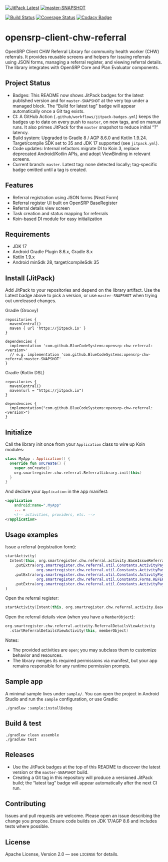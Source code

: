 <!-- JITPACK BADGES:START -->
[![JitPack Latest](https://jitpack.io/v/BlueCodeSystems/opensrp-client-chw-referral.svg)](https://jitpack.io/#BlueCodeSystems/opensrp-client-chw-referral)
[![master-SNAPSHOT](https://jitpack.io/v/BlueCodeSystems/opensrp-client-chw-referral/master-SNAPSHOT.svg)](https://jitpack.io/#BlueCodeSystems/opensrp-client-chw-referral/master-SNAPSHOT)
<!-- JITPACK BADGES:END -->

[![Build Status](https://travis-ci.org/OpenSRP/opensrp-client-chw-referral.svg?branch=master)](https://travis-ci.org/OpenSRP/opensrp-client-chw-referral) [![Coverage Status](https://coveralls.io/repos/github/OpenSRP/opensrp-client-chw-referral/badge.svg?branch=master)](https://coveralls.io/github/OpenSRP/opensrp-client-chw-referral?branch=master)
[![Codacy Badge](https://api.codacy.com/project/badge/Grade/b8b5e3c6e9284bffb993d07b235a8691)](https://www.codacy.com/app/OpenSRP/opensrp-client-chw-referral?utm_source=github.com&amp;utm_medium=referral&amp;utm_content=OpenSRP/opensrp-client-chw-referral&amp;utm_campaign=Badge_Grade)

# opensrp-client-chw-referral
OpenSRP Client CHW Referral Library for community health worker (CHW) referrals. It provides reusable screens and helpers for issuing referrals using JSON forms, managing a referral register, and viewing referral details. The library integrates with OpenSRP Core and Plan Evaluator components.

## Project Status

- Badges: This README now shows JitPack badges for the latest published version and for `master-SNAPSHOT` at the very top under a managed block. The “Build for latest tag” badge will appear automatically once a Git tag exists.
- CI: A GitHub Action (`.github/workflows/jitpack-badges.yml`) keeps the badges up to date on every push to `master`, on new tags, and on manual runs. It also primes JitPack for the `master` snapshot to reduce initial “?” latency.
- Build system: Upgraded to Gradle 8 / AGP 8.6.0 and Kotlin 1.9.24. Target/compile SDK set to 35 and JDK 17 supported (see `jitpack.yml`).
- Code updates: Internal refactors migrate DI to Koin 3, replace deprecated Android/Kotlin APIs, and adopt ViewBinding in relevant screens.
- Current branch: `master`. Latest tag: none detected locally; tag-specific badge omitted until a tag is created.

## Features

- Referral registration using JSON forms (Neat Form)
- Referral register UI built on OpenSRP BaseRegister
- Referral details view screen
- Task creation and status mapping for referrals
- Koin-based DI module for easy initialization

## Requirements

- JDK 17
- Android Gradle Plugin 8.6.x, Gradle 8.x
- Kotlin 1.9.x
- Android minSdk 28, target/compileSdk 35

## Install (JitPack)

Add JitPack to your repositories and depend on the library artifact. Use the Latest badge above to pick a version, or use `master-SNAPSHOT` when trying out unreleased changes.

Gradle (Groovy)
```
repositories {
  mavenCentral()
  maven { url 'https://jitpack.io' }
}

dependencies {
  implementation 'com.github.BlueCodeSystems:opensrp-chw-referral:<version>'
  // e.g. implementation 'com.github.BlueCodeSystems:opensrp-chw-referral:master-SNAPSHOT'
}
```

Gradle (Kotlin DSL)
```
repositories {
  mavenCentral()
  maven(url = "https://jitpack.io")
}

dependencies {
  implementation("com.github.BlueCodeSystems:opensrp-chw-referral:<version>")
}
```

## Initialize

Call the library init once from your `Application` class to wire up Koin modules:

```kotlin
class MyApp : Application() {
  override fun onCreate() {
    super.onCreate()
    org.smartregister.chw.referral.ReferralLibrary.init(this)
  }
}
```

And declare your `Application` in the app manifest:

```xml
<application
    android:name=".MyApp"
    ... >
    <!-- activities, providers, etc. -->
</application>
```

## Usage examples

Issue a referral (registration form):

```kotlin
startActivity(
  Intent(this, org.smartregister.chw.referral.activity.BaseIssueReferralActivity::class.java)
    .putExtra(org.smartregister.chw.referral.util.Constants.ActivityPayload.ACTION,
              org.smartregister.chw.referral.util.Constants.ActivityPayloadType.REGISTRATION)
    .putExtra(org.smartregister.chw.referral.util.Constants.ActivityPayload.REFERRAL_FORM_NAME,
              org.smartregister.chw.referral.util.Constants.Forms.REFERRAL_REGISTRATION)
    .putExtra(org.smartregister.chw.referral.util.Constants.ActivityPayload.BASE_ENTITY_ID, baseEntityId)
)
```

Open the referral register:

```kotlin
startActivity(Intent(this, org.smartregister.chw.referral.activity.BaseReferralRegisterActivity::class.java))
```

Open the referral details view (when you have a `MemberObject`):

```kotlin
org.smartregister.chw.referral.activity.ReferralDetailsViewActivity
  .startReferralDetailsViewActivity(this, memberObject)
```

Notes:
- The provided activities are `open`; you may subclass them to customize behavior and resources.
- The library merges its required permissions via manifest, but your app remains responsible for any runtime permission prompts.

## Sample app

A minimal sample lives under `sample/`. You can open the project in Android Studio and run the `sample` configuration, or use Gradle:

```
./gradlew :sample:installDebug
```

## Build & test

```
./gradlew clean assemble
./gradlew test
```

## Releases

- Use the JitPack badges at the top of this README to discover the latest version or the `master-SNAPSHOT` build.
- Creating a Git tag in this repository will produce a versioned JitPack build; the “latest tag” badge will appear automatically after the next CI run.

## Contributing

Issues and pull requests are welcome. Please open an issue describing the change you propose. Ensure code builds on JDK 17/AGP 8.6 and includes tests where possible.

## License

Apache License, Version 2.0 — see `LICENSE` for details.
